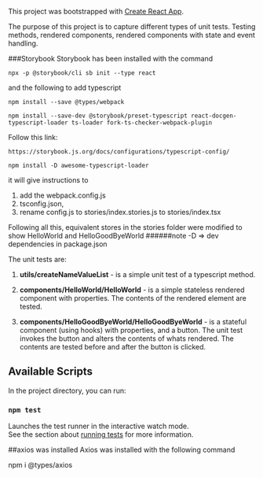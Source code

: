 This project was bootstrapped with [Create React App](https://github.com/facebook/create-react-app).

The purpose of this project is to capture different types of unit tests. Testing methods, rendered components, rendered components with state and event handling.

###Storybook
Storybook has been installed with the command 

```
npx -p @storybook/cli sb init --type react
```

and the following to add typescript

```
npm install --save @types/webpack
```

```
npm install --save-dev @storybook/preset-typescript react-docgen-typescript-loader ts-loader fork-ts-checker-webpack-plugin
```
Follow this link:
```
https://storybook.js.org/docs/configurations/typescript-config/
```

```
npm install -D awesome-typescript-loader
```

it will give instructions to 
1. add the webpack.config.js
2. tsconfig.json,
3. rename config.js to stories/index.stories.js to stories/index.tsx 


Following all this, equivalent stores in the stories folder were modified to show HelloWorld and HelloGoodByeWorld
######note -D => dev dependencies in package.json

The unit tests are:

1. **utils/createNameValueList** - is a simple unit test of a typescript method.

2. **components/HelloWorld/HelloWorld** - is a simple stateless rendered component with properties. The contents of the rendered element are tested.

3. **components/HelloGoodByeWorld/HelloGoodByeWorld** - is a stateful component (using hooks) with properties, and a button. The unit test invokes the button and alters the contents of whats rendered. The contents are tested before and after the button is clicked.
 

## Available Scripts

In the project directory, you can run:

### `npm test`

Launches the test runner in the interactive watch mode.<br />
See the section about [running tests](https://facebook.github.io/create-react-app/docs/running-tests) for more information.

##axios was installed
Axios was installed with the following command

npm i @types/axios